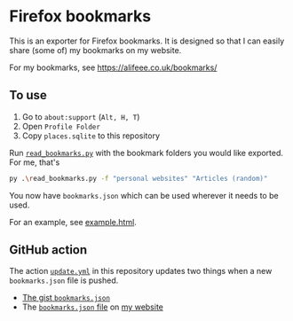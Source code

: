# Firefox bookmarks

This is an exporter for Firefox bookmarks. It is designed so that I can easily share (some of) my bookmarks on my website.

For my bookmarks, see <https://alifeee.co.uk/bookmarks/>

## To use

1. Go to `about:support` (`Alt, H, T`)
1. Open `Profile Folder`
1. Copy `places.sqlite` to this repository

Run [`read_bookmarks.py`](./read_bookmarks.py) with the bookmark folders you would like exported. For me, that's

```bash
py .\read_bookmarks.py -f "personal websites" "Articles (random)"
```

You now have `bookmarks.json` which can be used wherever it needs to be used.

For an example, see [example.html](./example.html).

## GitHub action

The action [`update.yml`](./.github/workflows/update.yml) in this repository updates two things when a new `bookmarks.json` file is pushed.

- [The gist `bookmarks.json`](https://gist.github.com/alifeee/5d84396d0404a879bb41329ec5afa9d3)
- The [`bookmarks.json` file](https://github.com/alifeee/alifeee.github.io/blob/main/bookmarks/bookmarks.json) on [my website](https://alifeee.co.uk/bookmarks/)
